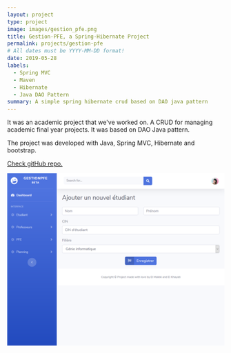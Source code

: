 ```yaml
---
layout: project
type: project
image: images/gestion_pfe.png
title: Gestion-PFE, a Spring-Hibernate Project
permalink: projects/gestion-pfe
# All dates must be YYYY-MM-DD format!
date: 2019-05-28
labels:
  - Spring MVC
  - Maven
  - Hibernate
  - Java DAO Pattern
summary: A simple spring hibernate crud based on DAO java pattern
---
```


It was an academic project that we've worked on. A CRUD for managing academic final year projects. It was based on DAO Java pattern. 

The project was developed with Java, Spring MVC, Hibernate and bootstrap.

<a href="https://github.com/Kaygi22/Gestion-pfe"><i class="large github icon"> </i> Check gitHub repo.</a>


<img class="ui image" src="../images/gestion_pfe.png">





